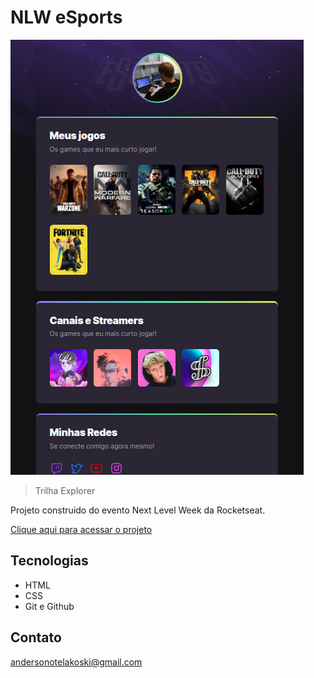 # NLW eSports 

![previa](./.github/previa.png)

> Trilha Explorer

Projeto construido do evento Next Level Week da Rocketseat.

[Clique aqui para acessar o projeto](https://https://anderson-kolassa.github.io/FindYourDuo/)

## Tecnologias

- HTML
- CSS
- Git e Github

## Contato
 andersonotelakoski@gmail.com